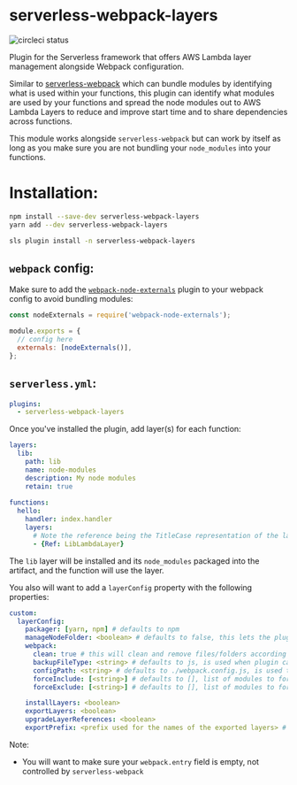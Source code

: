 # serverless-webpack-layers

![circleci status](https://circleci.com/gh/beforeyoubid/serverless-webpack-layers.svg?style=shield)

Plugin for the Serverless framework that offers AWS Lambda layer management alongside Webpack configuration.

Similar to [serverless-webpack](https://github.com/serverless-heaven/serverless-webpack) which can bundle modules by identifying what is used within your functions, this plugin can identify what modules are used by your functions and spread the node modules out to AWS Lambda Layers to reduce and improve start time and to share dependencies across functions.

This module works alongside `serverless-webpack` but can work by itself as long as you make sure you are not bundling your `node_modules` into your functions.

# Installation:

```sh
npm install --save-dev serverless-webpack-layers
yarn add --dev serverless-webpack-layers

sls plugin install -n serverless-webpack-layers
```

## `webpack` config:

Make sure to add the [`webpack-node-externals`](https://www.npmjs.com/package/webpack-node-externals) plugin to your webpack config to avoid bundling modules:
```js
const nodeExternals = require('webpack-node-externals');

module.exports = {
  // config here
  externals: [nodeExternals()],
};
```

## `serverless.yml`:

```yml
plugins:
  - serverless-webpack-layers
```

Once you've installed the plugin, add layer(s) for each function:

```yml
layers:
  lib:
    path: lib
    name: node-modules
    description: My node modules
    retain: true
    
functions:
  hello:
    handler: index.handler
    layers:
      # Note the reference being the TitleCase representation of the layer id followed by "LambdaLayer"
      - {Ref: LibLambdaLayer}
```

The `lib` layer will be installed and its `node_modules` packaged into the artifact, and the function will use the layer.

You also will want to add a `layerConfig` property with the following properties:

```yml
custom:
  layerConfig:
    packager: [yarn, npm] # defaults to npm
    manageNodeFolder: <boolean> # defaults to false, this lets the plugin control the existence of the layer's nodejs folder
    webpack:
      clean: true # this will clean and remove files/folders according to package.exclude
      backupFileType: <string> # defaults to js, is used when plugin cannot determine which file is the function handler
      configPath: <string> # defaults to ./webpack.config.js, is used to denote the path of your webpack config
      forceInclude: [<string>] # defaults to [], list of modules to force include
      forceExclude: [<string>] # defaults to [], list of modules to force exclude

    installLayers: <boolean>
    exportLayers: <boolean>
    upgradeLayerReferences: <boolean>
    exportPrefix: <prefix used for the names of the exported layers> # defaults to '${AWS:StackName}-'.
```

Note:

- You will want to make sure your `webpack.entry` field is empty, not controlled by `serverless-webpack`
